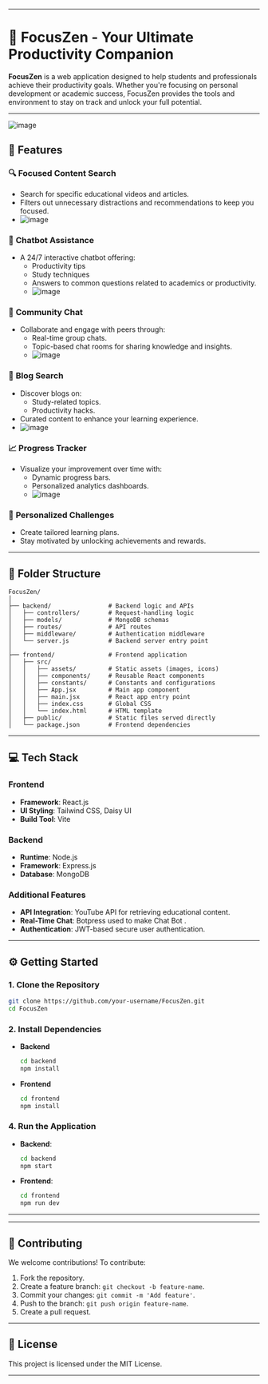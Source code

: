 

---

# 🚀 **FocusZen - Your Ultimate Productivity Companion**

**FocusZen** is a web application designed to help students and professionals achieve their productivity goals. Whether you're focusing on personal development or academic success, FocusZen provides the tools and environment to stay on track and unlock your full potential.

---
![image](https://github.com/user-attachments/assets/2a5740f9-e7cd-4783-9120-53a46148025e)


## **🌟 Features**

### 🔍 **Focused Content Search**
- Search for specific educational videos and articles.  
- Filters out unnecessary distractions and recommendations to keep you focused.
- ![image](https://github.com/user-attachments/assets/287220bf-ab90-4764-a7b2-ef126b1c42ca)


### 🤖 **Chatbot Assistance**
- A 24/7 interactive chatbot offering:  
  - Productivity tips  
  - Study techniques  
  - Answers to common questions related to academics or productivity.
  - ![image](https://github.com/user-attachments/assets/4f8dc04e-8a07-4050-8c3a-269afb8ed2e2)


### 💬 **Community Chat**
- Collaborate and engage with peers through:  
  - Real-time group chats.  
  - Topic-based chat rooms for sharing knowledge and insights.
  - ![image](https://github.com/user-attachments/assets/08730b0f-e559-4f2e-94aa-e96008a17357)


### 📰 **Blog Search**
- Discover blogs on:  
  - Study-related topics.  
  - Productivity hacks.  
- Curated content to enhance your learning experience.
- ![image](https://github.com/user-attachments/assets/947c0a17-f898-46c8-8d50-89d5a150c33d)


### 📈 **Progress Tracker**
- Visualize your improvement over time with:  
  - Dynamic progress bars.  
  - Personalized analytics dashboards.
  - ![image](https://github.com/user-attachments/assets/fada44ef-6c30-42df-b705-efb18f6e9124)



### 🎯 **Personalized Challenges**
- Create tailored learning plans.  
- Stay motivated by unlocking achievements and rewards.

---



## **📂 Folder Structure**

```
FocusZen/
│
├── backend/                # Backend logic and APIs
│   ├── controllers/        # Request-handling logic
│   ├── models/             # MongoDB schemas
│   ├── routes/             # API routes
│   ├── middleware/         # Authentication middleware
│   └── server.js           # Backend server entry point
│
├── frontend/               # Frontend application
│   ├── src/
│   │   ├── assets/         # Static assets (images, icons)
│   │   ├── components/     # Reusable React components
│   │   ├── constants/      # Constants and configurations
│   │   ├── App.jsx         # Main app component
│   │   ├── main.jsx        # React app entry point
│   │   ├── index.css       # Global CSS
│   │   └── index.html      # HTML template
│   ├── public/             # Static files served directly
│   └── package.json        # Frontend dependencies

```

---

## **💻 Tech Stack**

### **Frontend**  
- **Framework**: React.js  
- **UI Styling**: Tailwind CSS, Daisy UI  
- **Build Tool**: Vite  

### **Backend**  
- **Runtime**: Node.js  
- **Framework**: Express.js  
- **Database**: MongoDB  

### **Additional Features**  
- **API Integration**: YouTube API for retrieving educational content.  
- **Real-Time Chat**: Botpress used to make Chat Bot .  
- **Authentication**: JWT-based secure user authentication.  

---

## **⚙️ Getting Started**

### **1. Clone the Repository**
```bash
git clone https://github.com/your-username/FocusZen.git
cd FocusZen
```

### **2. Install Dependencies**
- **Backend**  
  ```bash
  cd backend
  npm install
  ```
- **Frontend**  
  ```bash
  cd frontend
  npm install
  ```

<!-- ### **3. Set Up Environment Variables**
Create a `.env` file in the `backend/` folder and add:  
```env
PORT=5000
MONGO_URI=your_mongodb_connection_string
JWT_SECRET=your_jwt_secret
YOUTUBE_API_KEY=your_youtube_api_key
``` -->

### **4. Run the Application**
- **Backend**:  
  ```bash
  cd backend
  npm start
  ```
- **Frontend**:  
  ```bash
  cd frontend
  npm run dev
  ```

---

  

---

## **🤝 Contributing**

We welcome contributions! To contribute:  
1. Fork the repository.  
2. Create a feature branch: `git checkout -b feature-name`.  
3. Commit your changes: `git commit -m 'Add feature'`.  
4. Push to the branch: `git push origin feature-name`.  
5. Create a pull request.  

---

## **📜 License**

This project is licensed under the MIT License.


---
